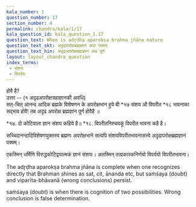 ```yaml
---
kala_number: 1
question_number: 17
section_number: 4
permalink: chandra/kala/1/17
kala_question_id: kala_question_1.17
question_text: When is adr̥ḍha aparokṣa brahma jñāna mature
question_text_skt: अदृढापरोक्षब्रह्मज्ञानं कदा पक्वम्
question_text_hin: अदृढ़अपरोक्षब्रह्मज्ञान कब पूर्ण
layout: layout_chandra_question
index_terms:
 - संशयः
 - विपर्ययः
---
```


<!-- hindi-start -->
होवै है?  
उत्तर -- (१ अदृढअपरोक्षत्रहाज्ञानकी अवधि)  
सत्-चित् आनन्द आदिक ब्रह्मके विशेषणन के
अपरोक्षभान हुये बी *१७ संशय औ विपरीत *१८ भावनाका सद्भाव होवै! तब अदृढ अपरोक्ष ब्रह्मज्ञान पूर्ण होवैहै ॥

<div class="footnote" markdown="1">
*१७. दो कोटिवाला ज्ञान संशय कहिये है॥  
*१८. विपरीतनिश्चयकूं विपरीत भावना कहै है।
</div>
<!-- hindi-end -->

<!-- skt-start -->
सच्चिदानन्दादिविशेषणयुक्तस्य ब्रह्मणः अपरोक्षभाने सत्यपि संशयविपरीतभावनासत्त्वे अदृढापरोक्षब्रह्मज्ञानं पक्वम्।

<div class="footnote" markdown="1">
एकस्मिन् धर्मिणि विरुद्धकोटिद्वयात्मकं ज्ञानं संशयः।  
अतस्मिन् तत्प्रकारकनिर्णयो विपर्ययो विपरीतभावना। 
</div>
<!-- skt-end -->

<!-- eng-start -->
The adr̥ḍha aparokṣa brahma jñāna is complete when one recognizes directly that Brahman shines as sat, cit, ānanda etc, 
but saṁśaya (doubt) and viparīta-bhāvanā (wrong conclusions) persist.

<div class="footnote">
saṁśaya (doubt) is when there is cognition of two possibilities. Wrong conclusion is false determination.
</div>

<!-- eng-end -->
